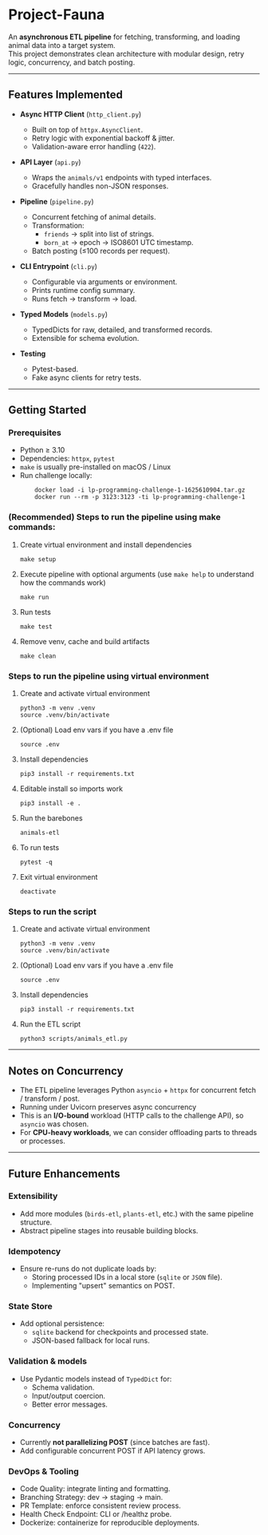 # Project-Fauna
An **asynchronous ETL pipeline** for fetching, transforming, and loading animal data into a target system.  
This project demonstrates clean architecture with modular design, retry logic, concurrency, and batch posting.

---

## Features Implemented

- **Async HTTP Client** (`http_client.py`)
  - Built on top of `httpx.AsyncClient`.
  - Retry logic with exponential backoff & jitter.
  - Validation-aware error handling (`422`).

- **API Layer** (`api.py`)
  - Wraps the `animals/v1` endpoints with typed interfaces.
  - Gracefully handles non-JSON responses.

- **Pipeline** (`pipeline.py`)
  - Concurrent fetching of animal details.
  - Transformation:
    - `friends` → split into list of strings.
    - `born_at` → epoch → ISO8601 UTC timestamp.
  - Batch posting (≤100 records per request).

- **CLI Entrypoint** (`cli.py`)
  - Configurable via arguments or environment.
  - Prints runtime config summary.
  - Runs fetch → transform → load.

- **Typed Models** (`models.py`)
  - TypedDicts for raw, detailed, and transformed records.
  - Extensible for schema evolution.

- **Testing**
  - Pytest-based.
  - Fake async clients for retry tests.

---

## Getting Started

### Prerequisites
- Python ≥ 3.10  
- Dependencies: `httpx`, `pytest`
- `make` is usually pre-installed on macOS / Linux
- Run challenge locally:
    ```
        docker load -i lp-programming-challenge-1-1625610904.tar.gz
        docker run --rm -p 3123:3123 -ti lp-programming-challenge-1
    ```

### (Recommended) Steps to run the pipeline using make commands:
1. Create virtual environment and install dependencies
    ```
    make setup
    ```
2. Execute pipeline with optional arguments (use `make help` to understand how the commands work)
    ```
    make run
    ``` 
3. Run tests
    ```
    make test
    ```
4. Remove venv, cache and build artifacts
    ```
    make clean
    ```

### Steps to run the pipeline using virtual environment
1. Create and activate virtual environment
    ```
    python3 -m venv .venv
    source .venv/bin/activate
    ```

2. (Optional) Load env vars if you have a .env file
    ```
    source .env
    ```
3. Install dependencies
    ```
    pip3 install -r requirements.txt
    ```

4. Editable install so imports work
    ```
    pip3 install -e .
    ```

4. Run the barebones
    ```
    animals-etl
    ```

5. To run tests
    ```
    pytest -q
    ```

6. Exit virtual environment
    ```
    deactivate
    ```


### Steps to run the script
1. Create and activate virtual environment
    ```
    python3 -m venv .venv
    source .venv/bin/activate
    ```

2. (Optional) Load env vars if you have a .env file
    ```
    source .env
    ```

3. Install dependencies
    ```
    pip3 install -r requirements.txt
    ```

4. Run the ETL script
    ```
    python3 scripts/animals_etl.py
    ```

---

## Notes on Concurrency
- The ETL pipeline leverages Python `asyncio` + `httpx` for concurrent fetch / transform / post.
- Running under Uvicorn preserves async concurrency
- This is an **I/O-bound** workload (HTTP calls to the challenge API), so `asyncio` was chosen.
- For **CPU-heavy workloads**, we can consider offloading parts to threads or processes.

---

## Future Enhancements

### Extensibility 
- Add more modules (`birds-etl`, `plants-etl`, etc.) with the same pipeline structure.
- Abstract pipeline stages into reusable building blocks.

### Idempotency
- Ensure re-runs do not duplicate loads by:
    - Storing processed IDs in a local store (`sqlite` or `JSON` file).
    - Implementing "upsert" semantics on POST.

### State Store
- Add optional persistence:
    - `sqlite` backend for checkpoints and processed state.
    - JSON-based fallback for local runs.

### Validation & models
- Use Pydantic models instead of `TypedDict` for:
    - Schema validation.
    - Input/output coercion.
    - Better error messages.

### Concurrency
- Currently **not parallelizing POST** (since batches are fast).
- Add configurable concurrent POST if API latency grows.

### DevOps & Tooling
- Code Quality: integrate linting and formatting.
- Branching Strategy: dev → staging → main.
- PR Template: enforce consistent review process.
- Health Check Endpoint: CLI or /healthz probe.
- Dockerize: containerize for reproducible deployments.